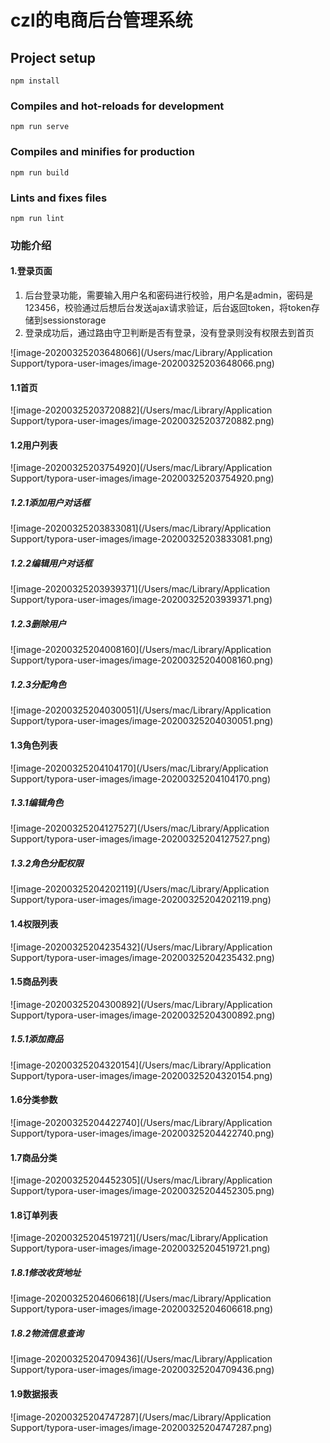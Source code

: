 # czl的电商后台管理系统

## Project setup
```
npm install
```

### Compiles and hot-reloads for development
```
npm run serve
```

### Compiles and minifies for production
```
npm run build
```

### Lints and fixes files
```
npm run lint
```

### 功能介绍

#### 1.登录页面

1. 后台登录功能，需要输入用户名和密码进行校验，用户名是admin，密码是123456，校验通过后想后台发送ajax请求验证，后台返回token，将token存储到sessionstorage
2. 登录成功后，通过路由守卫判断是否有登录，没有登录则没有权限去到首页

![image-20200325203648066](/Users/mac/Library/Application Support/typora-user-images/image-20200325203648066.png)

#### 1.1首页

![image-20200325203720882](/Users/mac/Library/Application Support/typora-user-images/image-20200325203720882.png)

#### 1.2用户列表

![image-20200325203754920](/Users/mac/Library/Application Support/typora-user-images/image-20200325203754920.png)

##### 1.2.1添加用户对话框

![image-20200325203833081](/Users/mac/Library/Application Support/typora-user-images/image-20200325203833081.png)

##### 1.2.2编辑用户对话框

![image-20200325203939371](/Users/mac/Library/Application Support/typora-user-images/image-20200325203939371.png)

##### 1.2.3删除用户

![image-20200325204008160](/Users/mac/Library/Application Support/typora-user-images/image-20200325204008160.png)

##### 1.2.3分配角色

![image-20200325204030051](/Users/mac/Library/Application Support/typora-user-images/image-20200325204030051.png)

#### 1.3角色列表

![image-20200325204104170](/Users/mac/Library/Application Support/typora-user-images/image-20200325204104170.png)

##### 1.3.1编辑角色

![image-20200325204127527](/Users/mac/Library/Application Support/typora-user-images/image-20200325204127527.png)

##### 1.3.2角色分配权限

![image-20200325204202119](/Users/mac/Library/Application Support/typora-user-images/image-20200325204202119.png)

#### 1.4权限列表

![image-20200325204235432](/Users/mac/Library/Application Support/typora-user-images/image-20200325204235432.png)

#### 1.5商品列表

![image-20200325204300892](/Users/mac/Library/Application Support/typora-user-images/image-20200325204300892.png)

##### 1.5.1添加商品

![image-20200325204320154](/Users/mac/Library/Application Support/typora-user-images/image-20200325204320154.png)

#### 1.6分类参数

![image-20200325204422740](/Users/mac/Library/Application Support/typora-user-images/image-20200325204422740.png)

#### 1.7商品分类

![image-20200325204452305](/Users/mac/Library/Application Support/typora-user-images/image-20200325204452305.png)

#### 1.8订单列表

![image-20200325204519721](/Users/mac/Library/Application Support/typora-user-images/image-20200325204519721.png)

##### 1.8.1修改收货地址

![image-20200325204606618](/Users/mac/Library/Application Support/typora-user-images/image-20200325204606618.png)

##### 1.8.2物流信息查询

![image-20200325204709436](/Users/mac/Library/Application Support/typora-user-images/image-20200325204709436.png)

#### 1.9数据报表

![image-20200325204747287](/Users/mac/Library/Application Support/typora-user-images/image-20200325204747287.png)